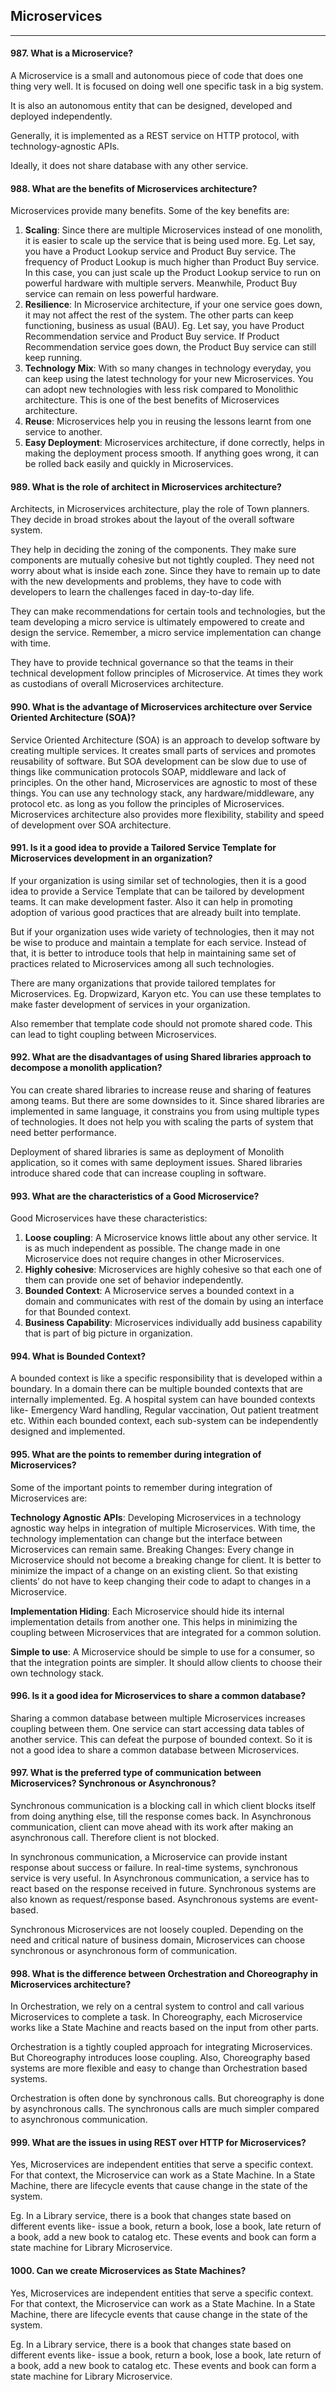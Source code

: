 ## Microservices
***************


#### 987. What is a Microservice?

A Microservice is a small and autonomous piece of code that does one thing very well. It is focused on doing well one specific task in a big system.

It is also an autonomous entity that can be designed, developed and deployed independently.

Generally, it is implemented as a REST service on HTTP protocol, with technology-agnostic APIs.

Ideally, it does not share database with any other service.

#### 988. What are the benefits of Microservices architecture?

Microservices provide many benefits. Some of the key benefits are:

1. **Scaling**:  Since there are multiple Microservices instead of one monolith, it is easier to scale up the service that is being used more. Eg. Let say, you have a Product Lookup service and Product Buy service. The frequency of Product Lookup is much higher than Product Buy service. In this case, you can just scale up the Product Lookup service to run on powerful hardware with multiple servers. Meanwhile, Product Buy service can remain on less powerful hardware.
2. **Resilience**:  In Microservice architecture, if your one service goes down, it may not affect the rest of the system. The other parts can keep functioning, business as usual (BAU). Eg. Let say, you have Product Recommendation service and Product Buy service. If Product Recommendation service goes down, the Product Buy service can still keep running.
3. **Technology Mix**: With so many changes in technology everyday, you can keep using the latest technology for your new Microservices. You can adopt new technologies with less risk compared to Monolithic architecture. This is one of the best benefits of Microservices architecture.
4. **Reuse**: Microservices help you in reusing the lessons learnt from one service to another.
5. **Easy Deployment**: Microservices architecture, if done correctly, helps in making the deployment process smooth. If anything goes wrong, it can be rolled back easily and quickly in Microservices.

#### 989. What is the role of architect in Microservices architecture?

Architects, in Microservices architecture, play the role of Town planners. They decide in broad strokes about the layout of the overall software system.

They help in deciding the zoning of the components. They make sure components are mutually cohesive but not tightly coupled. They need not worry about what is inside each zone. Since they have to remain up to date with the new developments and problems, they have to code with developers to learn the challenges faced in day-to-day life.

They can make recommendations for certain tools and technologies, but the team developing a micro service is ultimately empowered to create and design the service. Remember, a micro service implementation can change with time.

They have to provide technical governance so that the teams in their technical development follow principles of Microservice. At times they work as custodians of overall Microservices architecture.

#### 990. What is the advantage of Microservices architecture over Service Oriented Architecture (SOA)?

Service Oriented Architecture (SOA) is an approach to develop software by creating multiple services. It creates small parts of services and promotes reusability of software. But SOA development can be slow due to use of things like communication protocols SOAP, middleware and lack of principles. On the other hand, Microservices are agnostic to most of these things. You can use any technology stack, any hardware/middleware, any protocol etc. as long as you follow the principles of Microservices. Microservices architecture also provides more flexibility, stability and speed of development over SOA architecture.

#### 991. Is it a good idea to provide a Tailored Service Template for Microservices development in an organization?

If your organization is using similar set of technologies, then it is a good idea to provide a Service Template that can be tailored by development teams. It can make development faster. Also it can help in promoting adoption of various good practices that are already built into template.

But if your organization uses wide variety of technologies, then it may not be wise to produce and maintain a template for each service. Instead of that, it is better to introduce tools that help in maintaining same set of practices related to Microservices among all such technologies.

There are many organizations that provide tailored templates for Microservices. Eg. Dropwizard, Karyon etc. You can use these templates to make faster development of services in your organization.

Also remember that template code should not promote shared code. This can lead to tight coupling between Microservices.

#### 992. What are the disadvantages of using Shared libraries approach to decompose a monolith application?

You can create shared libraries to increase reuse and sharing of features among teams. But there are some downsides to it. Since shared libraries are implemented in same language, it constrains you from using multiple types of technologies. It does not help you with scaling the parts of system that need better performance.

Deployment of shared libraries is same as deployment of Monolith application, so it comes with same deployment issues. Shared libraries introduce shared code that can increase coupling in software.

#### 993. What are the characteristics of a Good Microservice?

Good Microservices have these characteristics:

1. **Loose coupling**: A Microservice knows little about any other service. It is as much independent as possible. The change made in one Microservice does not require changes in other Microservices.
2. **Highly cohesive**: Microservices are highly cohesive so that each one of them can provide one set of behavior independently.
3. **Bounded Context**: A Microservice serves a bounded context in a domain and communicates with rest of the domain by using an interface for that Bounded context.
4. **Business Capability**: Microservices individually add business capability that is part of big picture in organization.

#### 994. What is Bounded Context?

A bounded context is like a specific responsibility that is developed within a boundary. In a domain there can be multiple bounded contexts that are internally implemented. Eg. A hospital system can have bounded contexts like- Emergency Ward handling, Regular vaccination, Out patient treatment etc. Within each bounded context, each sub-system can be independently designed and implemented.

#### 995. What are the points to remember during integration of Microservices?

Some of the important points to remember during integration of
Microservices are:

**Technology Agnostic APIs**: Developing Microservices in a technology agnostic way helps in integration of multiple Microservices. With time, the technology implementation can change but the interface between Microservices can remain same. Breaking Changes: Every change in Microservice should not become a breaking change for client. It is better to minimize the impact of a change on an existing client. So that existing clients’ do not have to keep changing their code to adapt to changes in a Microservice.

**Implementation Hiding**: Each Microservice should hide its internal implementation details from another one. This helps in minimizing the coupling between Microservices that are integrated for a common solution.

**Simple to use**: A Microservice should be simple to use for a consumer, so that the integration points are simpler. It should allow clients to choose their own technology stack.

#### 996. Is it a good idea for Microservices to share a common database?

Sharing a common database between multiple Microservices increases coupling between them. One service can start accessing data tables of another service. This can defeat the purpose of bounded context. So it is not a good idea to share a common database between Microservices.

#### 997. What is the preferred type of communication between Microservices? Synchronous or Asynchronous?

Synchronous communication is a blocking call in which client blocks itself from doing anything else, till the response comes back. In Asynchronous communication, client can move ahead with its work after making an asynchronous call. Therefore client is not blocked.

In synchronous communication, a Microservice can provide instant response about success or failure. In real-time systems, synchronous service is very useful. In Asynchronous communication, a service has to react based on the response received in future. Synchronous systems are also known as request/response based. Asynchronous systems are event-based.

Synchronous Microservices are not loosely coupled. Depending on the need and critical nature of business domain, Microservices can choose synchronous or asynchronous form of communication.

#### 998. What is the difference between Orchestration and Choreography in Microservices architecture?

In Orchestration, we rely on a central system to control and call various Microservices to complete a task. In Choreography, each Microservice works like a State Machine and reacts based on the input from other parts.

Orchestration is a tightly coupled approach for integrating Microservices. But Choreography introduces loose coupling. Also, Choreography based systems are more flexible and easy to change than Orchestration based systems.

Orchestration is often done by synchronous calls. But choreography is done by asynchronous calls. The synchronous calls are much simpler compared to asynchronous communication.

#### 999. What are the issues in using REST over HTTP for Microservices? 

Yes, Microservices are independent entities that serve a specific context. For that context, the Microservice can work as a State Machine. In a State Machine, there are lifecycle events that cause change in the state of the system.

Eg. In a Library service, there is a book that changes state based on different events like- issue a book, return a book, lose a book, late return of a book, add a new book to catalog etc. These events and book can form a state machine for Library Microservice.

#### 1000. Can we create Microservices as State Machines?

Yes, Microservices are independent entities that serve a specific context. For that context, the Microservice can work as a State Machine. In a State Machine, there are lifecycle events that cause change in the state of the system.

Eg. In a Library service, there is a book that changes state based on different events like- issue a book, return a book, lose a book, late return of a book, add a new book to catalog etc. These events and book can form a state machine for Library Microservice.